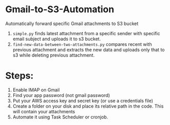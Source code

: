 # Gmail-to-S3-Automation
Automatically forward specific Gmail attachments to S3 bucket

1. `simple.py` finds latest attachment from a specific sender with specific email subject and uploads it to s3 bucket. 
2. `find-new-data-between-two-attachments.py` compares recent with previous attachment and extracts the new data and uploads only that to s3 while deleting previous attachment.

# Steps:
1. Enable IMAP on Gmail
2. Find your app password (not gmail password)
3. Put your AWS access key and secret key (or use a credentials file)
4. Create a folder on your disk and place its relative path in the code. This will contain your attachments
5. Automate it using Task Scheduler or cronjob.
